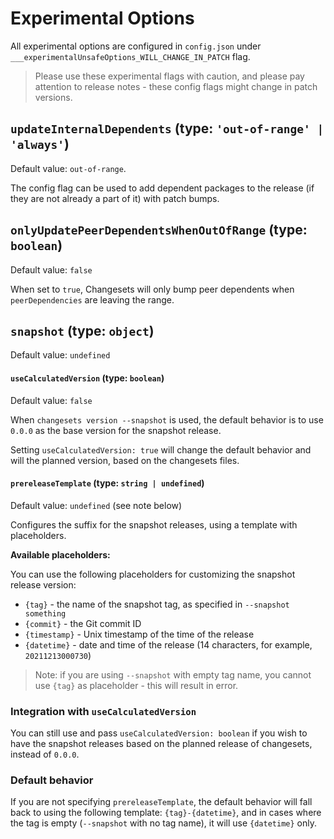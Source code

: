 # Experimental Options

All experimental options are configured in `config.json` under `___experimentalUnsafeOptions_WILL_CHANGE_IN_PATCH` flag.

> Please use these experimental flags with caution, and please pay attention to release notes - these config flags might change in patch versions.

## `updateInternalDependents` (type: `'out-of-range' | 'always'`)

Default value: `out-of-range`.

The config flag can be used to add dependent packages to the release (if they are not already a part of it) with patch bumps.

## `onlyUpdatePeerDependentsWhenOutOfRange` (type: `boolean`)

Default value: `false`

When set to `true`, Changesets will only bump peer dependents when `peerDependencies` are leaving the range.

## `snapshot` (type: `object`)

Default value: `undefined`

#### `useCalculatedVersion` (type: `boolean`)

Default value: `false`

When `changesets version --snapshot` is used, the default behavior is to use `0.0.0` as the base version for the snapshot release.

Setting `useCalculatedVersion: true` will change the default behavior and will the planned version, based on the changesets files.

#### `prereleaseTemplate` (type: `string | undefined`)

Default value: `undefined` (see note below)

Configures the suffix for the snapshot releases, using a template with placeholders.

**Available placeholders:**

You can use the following placeholders for customizing the snapshot release version:

- `{tag}` - the name of the snapshot tag, as specified in `--snapshot something`
- `{commit}` - the Git commit ID
- `{timestamp}` - Unix timestamp of the time of the release
- `{datetime}` - date and time of the release (14 characters, for example, `20211213000730`)

> Note: if you are using `--snapshot` with empty tag name, you cannot use `{tag}` as placeholder - this will result in error.

### Integration with `useCalculatedVersion`

You can still use and pass `useCalculatedVersion: boolean` if you wish to have the snapshot releases based on the planned release of changesets, instead of `0.0.0`.

### Default behavior

If you are not specifying `prereleaseTemplate`, the default behavior will fall back to using the following template: `{tag}-{datetime}`, and in cases where the tag is empty (`--snapshot` with no tag name), it will use `{datetime}` only.
